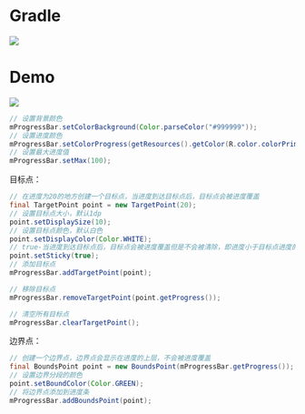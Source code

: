 # Gradle
[![](https://jitpack.io/v/zj565061763/progress-clipper.svg)](https://jitpack.io/#zj565061763/progress-clipper)

# Demo
![](https://github.com/zj565061763/progress-clipper/blob/master/screenshot/fclipprogressbar.gif?raw=true)

```java
// 设置背景颜色
mProgressBar.setColorBackground(Color.parseColor("#999999"));
// 设置进度颜色
mProgressBar.setColorProgress(getResources().getColor(R.color.colorPrimary));
// 设置最大进度值
mProgressBar.setMax(100);
```

目标点：
```java
// 在进度为20的地方创建一个目标点，当进度到达目标点后，目标点会被进度覆盖
final TargetPoint point = new TargetPoint(20);
// 设置目标点大小，默认1dp
point.setDisplaySize(10);
// 设置目标点颜色，默认白色
point.setDisplayColor(Color.WHITE);
// true-当进度到达目标点后，目标点会被进度覆盖但是不会被清除，即进度小于目标点进度的时候目标点又可以被看到；false-会被清除掉
point.setSticky(true);
// 添加目标点
mProgressBar.addTargetPoint(point);

// 移除目标点
mProgressBar.removeTargetPoint(point.getProgress());

// 清空所有目标点
mProgressBar.clearTargetPoint();
```

边界点：
```java
// 创建一个边界点，边界点会显示在进度的上层，不会被进度覆盖
final BoundsPoint point = new BoundsPoint(mProgressBar.getProgress());
// 设置边界分段的颜色
point.setBoundColor(Color.GREEN);
// 将边界点添加到进度条
mProgressBar.addBoundsPoint(point);
```